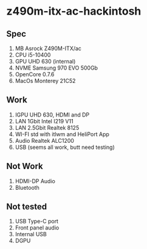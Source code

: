 # z490m-itx-ac-hackintosh
## Spec
1. MB Asrock Z490M-ITX/ac
2. CPU i5-10400 
3. GPU UHD 630 (internal)
4. NVME Samsung 970 EVO 500Gb
5. OpenCore 0.7.6
6. MacOs Monterey 21C52

## Work
1. IGPU UHD 630, HDMI and DP
2. LAN 1Gbit Intel I219 V11
3. LAN 2.5Gbit Realtek 8125
4. WI-FI std with itlwm and HeliPort App
5. Audio Realtek ALC1200
6. USB (seems all work, butt need testing)

## Not Work
1. HDMI-DP Audio
2. Bluetooth

## Not tested
1. USB Type-C port
2. Front panel audio
3. Internal USB
4. DGPU